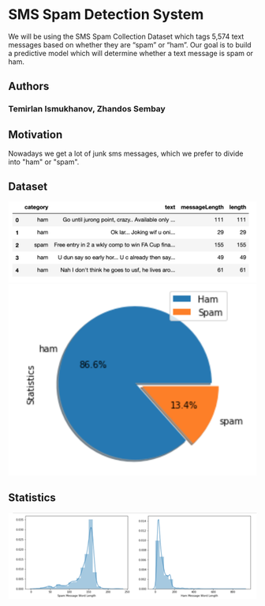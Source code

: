 # SMS Spam Detection System
We will be using the SMS Spam Collection Dataset which tags 5,574 text messages based on whether they are “spam” or “ham”.
Our goal is to build a predictive model which will determine whether a text message is spam or ham.

## Authors

### Temirlan Ismukhanov, Zhandos Sembay

## Motivation
Nowadays we get a lot of junk sms messages, which we prefer to divide into "ham" or "spam".

## Dataset

![Image of coverss](https://github.com/uabinf/nlp-fall-2019-project-tz_team/blob/master/images/scr1.png)
![Image of coverss](https://github.com/uabinf/nlp-fall-2019-project-tz_team/blob/master/images/scr2.png)
## Statistics
![Image of coverss](https://github.com/uabinf/nlp-fall-2019-project-tz_team/blob/master/images/scr3.png)


